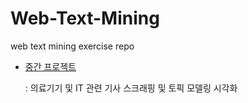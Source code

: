 # Web-Text-Mining
web text mining exercise repo

- [중간 프로젝트](https://github.com/sua-kim/Web-Text-Mining/blob/main/2021-1_%EC%A4%91%EA%B0%84%20%ED%94%84%EB%A1%9C%EC%A0%9D%ED%8A%B8.ipynb)

  : 의료기기 및 IT 관련 기사 스크래핑 및 토픽 모델링 시각화
